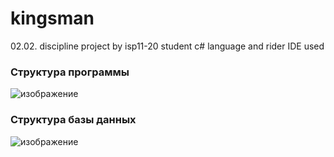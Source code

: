 # kingsman
02.02. discipline project by isp11-20 student
c# language and rider IDE used
### Структура программы
![изображение](https://user-images.githubusercontent.com/94530464/224824939-001639ba-e91c-4ca6-ad18-9c86e67dab1d.png)


### Структура базы данных
![изображение](https://user-images.githubusercontent.com/94530464/224824843-9b82904e-b436-4446-b1bf-fcc2e825a922.png)


